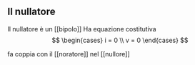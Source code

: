 
## Il nullatore
Il nullatore è un [[bipolo]]
Ha equazione costitutiva
$$
\begin{cases}
i = 0 \\
v = 0
\end{cases}
$$

fa coppia con il [[noratore]] nel [[nullore]]